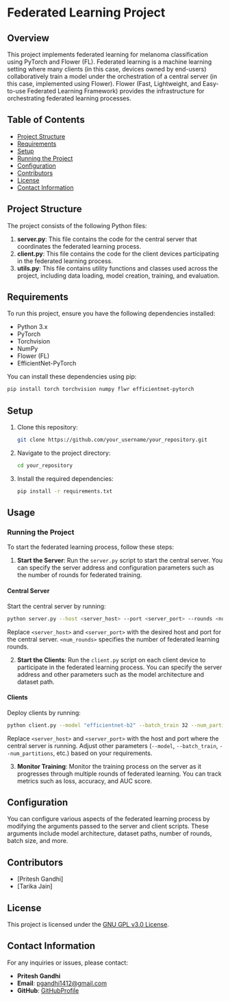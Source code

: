 # Federated Learning Project

## Overview

This project implements federated learning for melanoma classification using PyTorch and Flower (FL). Federated learning is a machine learning setting where many clients (in this case, devices owned by end-users) collaboratively train a model under the orchestration of a central server (in this case, implemented using Flower). Flower (Fast, Lightweight, and Easy-to-use Federated Learning Framework) provides the infrastructure for orchestrating federated learning processes.

## Table of Contents
- [Project Structure](#project-structure)
- [Requirements](#requirements)
- [Setup](#setup)
- [Running the Project](#running-the-project)
- [Configuration](#configuration)
- [Contributors](#contributors)
- [License](#license)
- [Contact Information](#contact-information)

## Project Structure

The project consists of the following Python files:

1. **server.py**: This file contains the code for the central server that coordinates the federated learning process.
2. **client.py**: This file contains the code for the client devices participating in the federated learning process.
3. **utils.py**: This file contains utility functions and classes used across the project, including data loading, model creation, training, and evaluation.

## Requirements

To run this project, ensure you have the following dependencies installed:

- Python 3.x
- PyTorch
- Torchvision
- NumPy
- Flower (FL)
- EfficientNet-PyTorch

You can install these dependencies using pip:

```bash
pip install torch torchvision numpy flwr efficientnet-pytorch
```

## Setup

1. Clone this repository:

    ```bash
    git clone https://github.com/your_username/your_repository.git
    ```

2. Navigate to the project directory:

    ```bash
    cd your_repository
    ```

3. Install the required dependencies:

    ```bash
    pip install -r requirements.txt
    ```

## Usage

### Running the Project

To start the federated learning process, follow these steps:

1. **Start the Server**: Run the `server.py` script to start the central server. You can specify the server address and configuration parameters such as the number of rounds for federated training.

#### Central Server

Start the central server by running:

```bash
python server.py --host <server_host> --port <server_port> --rounds <num_rounds>
```

Replace `<server_host>` and `<server_port>` with the desired host and port for the central server. `<num_rounds>` specifies the number of federated learning rounds.

2. **Start the Clients**: Run the `client.py` script on each client device to participate in the federated learning process. You can specify the server address and other parameters such as the model architecture and dataset path.

#### Clients

Deploy clients by running:

```bash
python client.py --model "efficientnet-b2" --batch_train 32 --num_partitions 20 --gpu 0 --tags "Exp 5. FedBN" --path "/path/to/dataset" --host <server_host> --port <server_port>
```

Replace `<server_host>` and `<server_port>` with the host and port where the central server is running. Adjust other parameters (`--model`, `--batch_train`, `--num_partitions`, etc.) based on your requirements.

3. **Monitor Training**: Monitor the training process on the server as it progresses through multiple rounds of federated learning. You can track metrics such as loss, accuracy, and AUC score.

## Configuration

You can configure various aspects of the federated learning process by modifying the arguments passed to the server and client scripts. These arguments include model architecture, dataset paths, number of rounds, batch size, and more.

## Contributors

- [Pritesh Gandhi]
- [Tarika Jain]

## License

This project is licensed under the [GNU GPL v3.0 License](LICENSE).

## Contact Information

For any inquiries or issues, please contact:
- **Pritesh Gandhi**
- **Email**: pgandhi1412@gmail.com
- **GitHub**: [GitHubProfile](https://github.com/Devil-Code)
